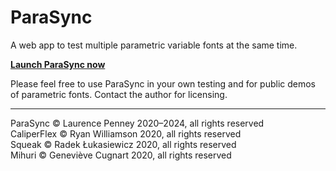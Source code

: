 # ParaSync

A web app to test multiple parametric variable fonts at the same time.

[**Launch ParaSync now**](https://lorp.github.io/parasync/parasync.html)

Please feel free to use ParaSync in your own testing and for public demos of parametric fonts. Contact the author for licensing.

---

ParaSync © Laurence Penney 2020–2024, all rights reserved  
CaliperFlex © Ryan Williamson 2020, all rights reserved  
Squeak © Radek Łukasiewicz 2020, all rights reserved  
Mihuri © Geneviève Cugnart 2020, all rights reserved  
